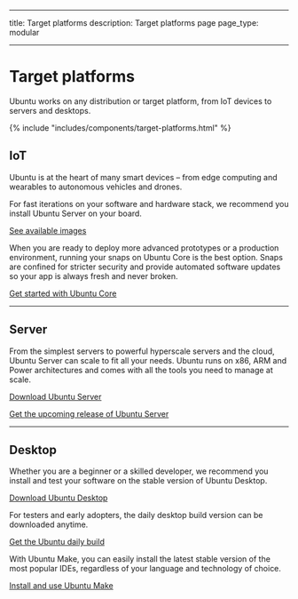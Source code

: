 ----
title: Target platforms
description: Target platforms page
page_type: modular
    
----

# Target platforms

Ubuntu works on any distribution or target platform, from IoT devices to servers and desktops.

{% include "includes/components/target-platforms.html" %}

## IoT

Ubuntu is at the heart of many smart devices – from edge computing and wearables to autonomous vehicles and drones.

For fast iterations on your software and hardware stack, we recommend you install Ubuntu Server on your board.

[See available images](https://www.ubuntu.com/download/server)

When you are ready to deploy more advanced prototypes or a production environment, running  your snaps on Ubuntu Core is the best option. Snaps are confined for stricter security and provide automated software updates so your app is always fresh and never broken.

[Get started with Ubuntu Core](/core)

***

## Server

From the simplest servers to powerful hyperscale servers and the cloud, Ubuntu Server can scale to fit all your needs. Ubuntu runs on x86, ARM and Power architectures and comes with all the tools you need to manage at scale.

[Download Ubuntu Server](https://www.ubuntu.com/download/server)

[Get the upcoming release of Ubuntu Server](http://releases.ubuntu.com/)

***

## Desktop

Whether you are a beginner or a skilled developer, we recommend you install and test your software on the stable version of Ubuntu Desktop.

[Download Ubuntu Desktop](https://www.ubuntu.com/download/desktop)

For testers and early adopters, the daily desktop build version can be downloaded anytime.

[Get the Ubuntu daily build](http://cdimage.ubuntu.com/daily-live/current/)

With Ubuntu Make, you can easily install the latest stable version of the most popular IDEs, regardless of your language and technology of choice.

[Install and use Ubuntu Make](https://wiki.ubuntu.com/ubuntu-make)
